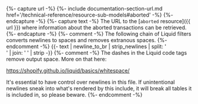 {%- capture url -%}
    {%- include documentation-section-url.md
        href='/technical-reference/resource-sub-models#aborted' -%}
{%- endcapture -%}
{%- capture text -%}
The URL to the [`aborted` resource]({{ url }}) where information about the
aborted transactions can be retrieved.
{%- endcapture -%}
{%- comment -%}
The following chain of Liquid filters converts newlines to spaces and removes
extranous spaces.
{%- endcomment -%}
{{- text | newline_to_br | strip_newlines | split: '<br />' | join: ' ' | strip -}}
{%- comment -%}
The dashes in the Liquid code tags remove output space. More on that here:

<https://shopify.github.io/liquid/basics/whitespace/>

It's essential to have control over newlines in this file. If unintentional
newlines sneak into what's rendered by this include, it will break all tables
it is included in, so please beware.
{%- endcomment -%}
